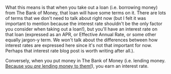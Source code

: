 What this means is that when you take out a loan (i.e. borrowing money) from The Bank of Money, that loan will
have some terms on it. There are lots of terms that we don't need to talk about right now (but I felt it was
important to mention because the interest rate shouldn't be the only factor you consider when taking out
a loan!), but you'll have an interest rate on that loan (expressed as an APR, or Effective Annual Rate, or some other
equally jargon-y term. We won't talk about the differences between how interest rates are expressed here since
it's not that important for now. Perhaps that interest rate blog post is worth writing after all.).

Conversely, when you put money in The Bank of Money
(i.e. lending money. [Because you *are* lending money to them!](www.kevinl.io/blog/posts/placeholder)),
you earn an interest rate.
